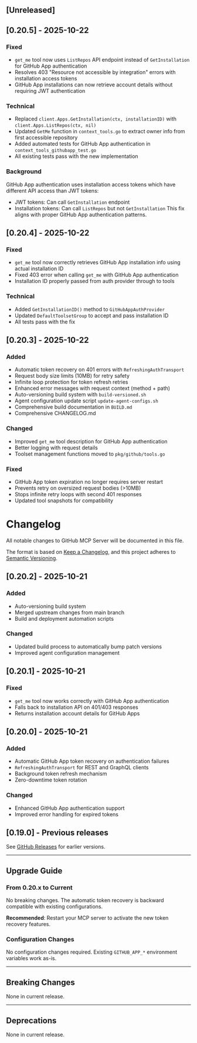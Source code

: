 ## [Unreleased]


## [0.20.5] - 2025-10-22

### Fixed
- `get_me` tool now uses `ListRepos` API endpoint instead of `GetInstallation` for GitHub App authentication
- Resolves 403 "Resource not accessible by integration" errors with installation access tokens
- GitHub App installations can now retrieve account details without requiring JWT authentication

### Technical
- Replaced `client.Apps.GetInstallation(ctx, installationID)` with `client.Apps.ListRepos(ctx, nil)`
- Updated `GetMe` function in `context_tools.go` to extract owner info from first accessible repository
- Added automated tests for GitHub App authentication in `context_tools_githubapp_test.go`
- All existing tests pass with the new implementation

### Background
GitHub App authentication uses installation access tokens which have different API access than JWT tokens:
- JWT tokens: Can call `GetInstallation` endpoint
- Installation tokens: Can call `ListRepos` but not `GetInstallation`
This fix aligns with proper GitHub App authentication patterns.

## [0.20.4] - 2025-10-22

### Fixed
- `get_me` tool now correctly retrieves GitHub App installation info using actual installation ID
- Fixed 403 error when calling `get_me` with GitHub App authentication  
- Installation ID properly passed from auth provider through to tools

### Technical
- Added `GetInstallationID()` method to `GitHubAppAuthProvider`
- Updated `DefaultToolsetGroup` to accept and pass installation ID
- All tests pass with the fix

## [0.20.3] - 2025-10-22

### Added
- Automatic token recovery on 401 errors with `RefreshingAuthTransport`
- Request body size limits (10MB) for retry safety
- Infinite loop protection for token refresh retries
- Enhanced error messages with request context (method + path)
- Auto-versioning build system with `build-versioned.sh`
- Agent configuration update script `update-agent-configs.sh`
- Comprehensive build documentation in `BUILD.md`
- Comprehensive CHANGELOG.md

### Changed
- Improved `get_me` tool description for GitHub App authentication
- Better logging with request details
- Toolset management functions moved to `pkg/github/tools.go`

### Fixed
- GitHub App token expiration no longer requires server restart
- Prevents retry on oversized request bodies (>10MB)
- Stops infinite retry loops with second 401 responses
- Updated tool snapshots for compatibility

# Changelog

All notable changes to GitHub MCP Server will be documented in this file.

The format is based on [Keep a Changelog](https://keepachangelog.com/en/1.0.0/),
and this project adheres to [Semantic Versioning](https://semver.org/spec/v2.0.0.html).

## [0.20.2] - 2025-10-21

### Added
- Auto-versioning build system
- Merged upstream changes from main branch
- Build and deployment automation scripts

### Changed
- Updated build process to automatically bump patch versions
- Improved agent configuration management

## [0.20.1] - 2025-10-21

### Fixed
- `get_me` tool now works correctly with GitHub App authentication
- Falls back to installation API on 401/403 responses
- Returns installation account details for GitHub Apps

## [0.20.0] - 2025-10-21

### Added
- Automatic GitHub App token recovery on authentication failures
- `RefreshingAuthTransport` for REST and GraphQL clients
- Background token refresh mechanism
- Zero-downtime token rotation

### Changed
- Enhanced GitHub App authentication support
- Improved error handling for expired tokens

## [0.19.0] - Previous releases

See [GitHub Releases](https://github.com/github/github-mcp-server/releases) for earlier versions.

---

## Upgrade Guide

### From 0.20.x to Current

No breaking changes. The automatic token recovery is backward compatible with existing configurations.

**Recommended**: Restart your MCP server to activate the new token recovery features.

### Configuration Changes

No configuration changes required. Existing `GITHUB_APP_*` environment variables work as-is.

---

## Breaking Changes

None in current release.

---

## Deprecations

None in current release.
